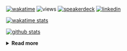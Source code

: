 [![wakatime](https://wakatime.com/badge/user/ddf27f94-292a-4343-b7eb-1143a4c6cf87.svg)](https://wakatime.com/@ddf27f94-292a-4343-b7eb-1143a4c6cf87)
![views](https://komarev.com/ghpvc/?username=chck&color=blueviolet)
[![speakerdeck](https://img.shields.io/badge/Speaker_Deck-chck-8a2be2?style=flat-square&logo=speaker-deck)](https://speakerdeck.com/chck)
[![linkedin](https://img.shields.io/badge/LinkedIn-chck-8a2be2?style=flat-square&logo=linkedin)](https://www.linkedin.com/in/chck/)

[![wakatime stats](https://github-readme-stats-nine-umber-51.vercel.app/api/wakatime?username=chck&layout=compact&count_private=true&hide_title=true&hide=Other&theme=buefy&langs_count=14)](https://wakatime.com/@chck?rank=me)

[![github stats](https://github-readme-stats-nine-umber-51.vercel.app/api?username=chck&count_private=true&show_icons=true&hide_title=true&theme=buefy)](https://github.com/anuraghazra/github-readme-stats)

<details>
  <summary><b>Read more</b></summary>
  <br>

  <!--START_SECTION:waka-->
**🐱 My GitHub Data** 

> 📦 132.9 kB Used in GitHub's Storage 
 > 
> 🏆 680 Contributions in the Year 2025
 > 
> 💼 Opted to Hire
 > 
> 📜 133 Public Repositories 
 > 
> 🔑 24 Private Repositories 
 > 
**I'm a Night 🦉** 

```text
🌞 Morning                1447 commits        ████░░░░░░░░░░░░░░░░░░░░░   17.91 % 
🌆 Daytime                2355 commits        ███████░░░░░░░░░░░░░░░░░░   29.15 % 
🌃 Evening                2246 commits        ███████░░░░░░░░░░░░░░░░░░   27.80 % 
🌙 Night                  2031 commits        ██████░░░░░░░░░░░░░░░░░░░   25.14 % 
```
📅 **I'm Most Productive on Thursday** 

```text
Monday                   1467 commits        █████░░░░░░░░░░░░░░░░░░░░   18.16 % 
Tuesday                  1315 commits        ████░░░░░░░░░░░░░░░░░░░░░   16.28 % 
Wednesday                1481 commits        █████░░░░░░░░░░░░░░░░░░░░   18.33 % 
Thursday                 1748 commits        █████░░░░░░░░░░░░░░░░░░░░   21.64 % 
Friday                   832 commits         ███░░░░░░░░░░░░░░░░░░░░░░   10.30 % 
Saturday                 519 commits         ██░░░░░░░░░░░░░░░░░░░░░░░   06.42 % 
Sunday                   717 commits         ██░░░░░░░░░░░░░░░░░░░░░░░   08.87 % 
```


📊 **This Week I Spent My Time On** 

```text
💬 Programming Languages: 
Other                    15 hrs 18 mins      █████████████████░░░░░░░░   66.97 % 
Rust                     3 hrs 13 mins       ████░░░░░░░░░░░░░░░░░░░░░   14.09 % 
Ruby                     1 hr 51 mins        ██░░░░░░░░░░░░░░░░░░░░░░░   08.09 % 
YAML                     39 mins             █░░░░░░░░░░░░░░░░░░░░░░░░   02.87 % 
Python                   32 mins             █░░░░░░░░░░░░░░░░░░░░░░░░   02.40 % 

🔥 Editors: 
Chrome                   18 hrs 47 mins      █████████████████████░░░░   82.15 % 
RustRover                2 hrs 30 mins       ███░░░░░░░░░░░░░░░░░░░░░░   10.95 % 
Zed                      51 mins             █░░░░░░░░░░░░░░░░░░░░░░░░   03.77 % 
PyCharm                  33 mins             █░░░░░░░░░░░░░░░░░░░░░░░░   02.45 % 
Neovim                   8 mins              ░░░░░░░░░░░░░░░░░░░░░░░░░   00.61 % 
```

**I Mostly Code in Python** 

```text
Python                   47 repos            ████████░░░░░░░░░░░░░░░░░   33.57 % 
Jupyter Notebook         19 repos            ███░░░░░░░░░░░░░░░░░░░░░░   13.57 % 
Ruby                     11 repos            ██░░░░░░░░░░░░░░░░░░░░░░░   07.86 % 
HCL                      6 repos             █░░░░░░░░░░░░░░░░░░░░░░░░   04.29 % 
TypeScript               6 repos             █░░░░░░░░░░░░░░░░░░░░░░░░   04.29 % 
```



**Timeline**

![Lines of Code chart](https://raw.githubusercontent.com/chck/chck/main/assets/bar_graph.png)


 Last Updated on 2025-08-19 02:10 UTC
<!--END_SECTION:waka-->
</details>

